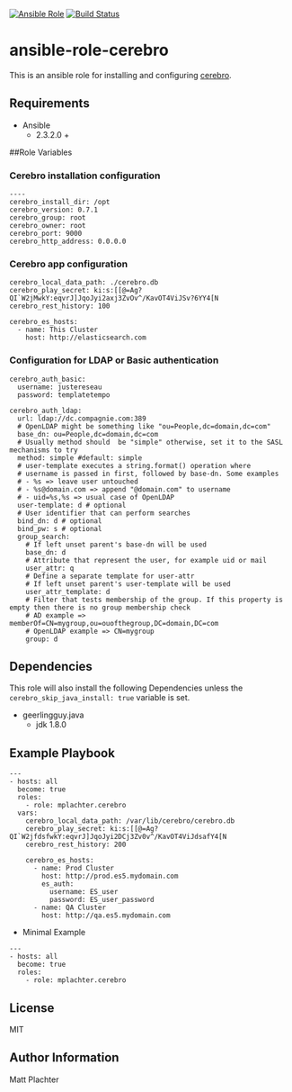 [![Ansible Role](https://img.shields.io/ansible/role/22414.svg)](https://galaxy.ansible.com/mplachter/cerebro/) [![Build Status](https://travis-ci.org/mplachter/ansible-role-cerebro.svg?branch=master)](https://travis-ci.org/mplachter/ansible-role-cerebro)

# ansible-role-cerebro

This is an ansible role for installing and configuring [cerebro](https://github.com/lmenezes/cerebro).

## Requirements

* Ansible
  * 2.3.2.0 +

##Role Variables

### Cerebro installation configuration

```
----
cerebro_install_dir: /opt
cerebro_version: 0.7.1
cerebro_group: root
cerebro_owner: root
cerebro_port: 9000
cerebro_http_address: 0.0.0.0
```

### Cerebro app configuration

```
cerebro_local_data_path: ./cerebro.db
cerebro_play_secret: ki:s:[[@=Ag?QI`W2jMwkY:eqvrJ]JqoJyi2axj3ZvOv^/KavOT4ViJSv?6YY4[N
cerebro_rest_history: 100

cerebro_es_hosts:
  - name: This Cluster
    host: http://elasticsearch.com
```

### Configuration for LDAP or Basic authentication

```
cerebro_auth_basic:
  username: justereseau
  password: templatetempo

cerebro_auth_ldap:
  url: ldap://dc.compagnie.com:389
  # OpenLDAP might be something like "ou=People,dc=domain,dc=com"
  base_dn: ou=People,dc=domain,dc=com
  # Usually method should  be "simple" otherwise, set it to the SASL mechanisms to try
  method: simple #default: simple
  # user-template executes a string.format() operation where
  # username is passed in first, followed by base-dn. Some examples
  # - %s => leave user untouched
  # - %s@domain.com => append "@domain.com" to username
  # - uid=%s,%s => usual case of OpenLDAP
  user-template: d # optional
  # User identifier that can perform searches
  bind_dn: d # optional
  bind_pw: s # optional
  group_search:
    # If left unset parent's base-dn will be used
    base_dn: d
    # Attribute that represent the user, for example uid or mail
    user_attr: q
    # Define a separate template for user-attr
    # If left unset parent's user-template will be used
    user_attr_template: d
    # Filter that tests membership of the group. If this property is empty then there is no group membership check
    # AD example => memberOf=CN=mygroup,ou=ouofthegroup,DC=domain,DC=com
    # OpenLDAP example => CN=mygroup
    group: d
```

## Dependencies

This role will also install the following Dependencies unless the `cerebro_skip_java_install: true` variable is set.

* geerlingguy.java
  * jdk 1.8.0

## Example Playbook

```
---
- hosts: all
  become: true
  roles:
    - role: mplachter.cerebro
  vars:
    cerebro_local_data_path: /var/lib/cerebro/cerebro.db
    cerebro_play_secret: ki:s:[[@=Ag?QI`W2jfdsfwkY:eqvrJ]JqoJyi2DCj3Zv0v^/KavOT4ViJdsafY4[N
    cerebro_rest_history: 200

    cerebro_es_hosts:
      - name: Prod Cluster
        host: http://prod.es5.mydomain.com
        es_auth:
          username: ES_user
          password: ES_user_password
      - name: QA Cluster
        host: http://qa.es5.mydomain.com
```

* Minimal Example

```
---
- hosts: all
  become: true
  roles:
    - role: mplachter.cerebro
```

## License

MIT

## Author Information

Matt Plachter

